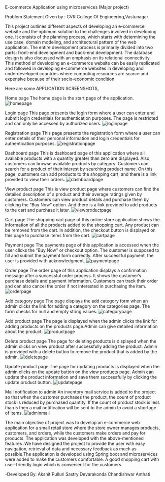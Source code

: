 E-commerce Application using microservices (Major project)

Problem Statement Given by : CVR College Of Engineering,Vastunagar

   This project outlines different aspects of developing an e-commerce website and the optimum solution to the challenges involved in developing one. It consists of the planning process, which starts with determining the use case, domain modeling, and architectural pattern of the web application. The entire development process is primarily divided into two parts: front-end development and back-end development. The database design is also discussed with an emphasis on its relational connectivity. This method of developing an e-commerce website can be easily replicated and followed in developing e-commerce websites in developing and underdeveloped countries where computing resources are scarce and expensive because of their socio-economic condition.

Here are some APPLICATION SCREENSHOTS,

Home page
The home page is the start page of the application.
![homepage](https://github.com/akshit-pulluri/ecommerce_application_springboot/blob/master/Home%20page.png)

Login page
This page presents the login form where a user can enter and submit login credentials for authentication purposes. The page is restricted and can only be accessed by authorized users. 
![loginpage](https://github.com/akshit-pulluri/ecommerce_application_springboot/blob/master/Login%20page.png)

Registration page
This page presents the registration form where a user can enter details of their personal information and login credentials for authentication purposes. 
![registrationpage](https://github.com/akshit-pulluri/ecommerce_application_springboot/blob/master/Register%20page.png)

Dashboard page
This is dashboard page of this application where all available products with a quantity greater than zero are displayed. Also, customers can browse available products by category. Customers can search for a product of their interest by searching product name. On this page, customers can add products to the shopping cart, and there is a link provided to view their orders.
![dashboardpage](https://github.com/akshit-pulluri/ecommerce_application_springboot/blob/master/Dashboard.png)

View product page
This is view product page where customers can find the detailed description of a product and their average ratings given by customers. Customers can view product details and purchase them by clicking the “Buy Now” option. And there is a link provided to add products to the cart and purchase it later.
![viewproductpage](https://github.com/akshit-pulluri/ecommerce_application_springboot/blob/master/Product%20page.png)

Cart page
The shopping cart page of this online store application shows the information of all the products added to the shopping cart. Any product can be removed from the cart. In addition, the checkout button is displayed on this page to purchase items from the cart.
![cartpage](https://github.com/akshit-pulluri/ecommerce_application_springboot/blob/master/Cart%20page.png)

Payment page
The payments page of this application is accessed when the user clicks the “Buy Now” or checkout option. The customer is supposed to fill and submit the payment form correctly. After successful payment, the user is provided with acknowledgment.
![paymentpage](https://github.com/akshit-pulluri/ecommerce_application_springboot/blob/master/Payment%20page.png)

Order page
The order page of this application displays a confirmation message after a successful order process. It shows the customer’s purchase details and payment information. Customers can track their order and can also cancel the order if not interested in purchasing the item.
![orderpage](https://github.com/akshit-pulluri/ecommerce_application_springboot/blob/master/Orders%20page.png)

Add category page
The page displays the add category form when an admin clicks the link for adding a category on the categories page. The form checks for null and empty string values.
![categorypage](https://github.com/akshit-pulluri/ecommerce_application_springboot/blob/master/Add%20category.png)

Add product page
The page is displayed when the admin clicks the link for adding products on the products page.Admin can give detailed information about the product.
![productpage](https://github.com/akshit-pulluri/ecommerce_application_springboot/blob/master/Add%20product.png)

Delete product page
The page for deleting products is displayed when the admin clicks on view product after successfully adding the product. Admin is provided with a delete button to remove the product that is added by the admin.
![deletepage](https://github.com/akshit-pulluri/ecommerce_application_springboot/blob/master/Delete%20Product.png)

Update product page
The page for updating products is displayed when the admin clicks on the update button on the view products page. Admin can update the product information and save them successfully by clicking the update product button.
![updatepage](https://github.com/akshit-pulluri/ecommerce_application_springboot/blob/master/Update%20product.png)

Mail notification to admin
An inventory mail service is added to the project so that when the customer purchases the product, the count of product stock is reduced by purchased quantity. If the count of product stock is less than 5 then a mail notification will be sent to the admin to avoid a shortage of items.
![adminmail](https://github.com/akshit-pulluri/ecommerce_application_springboot/blob/master/Mail%20notification.png)


The main objective of project was to develop an e-commerce web application for a small retail store where the store owner manages products, customers, and orders, while the customers make orders and pay for products. The application was developed with the above-mentioned features .We have designed the project to provide the user with easy navigation, retrieval of data and necessary feedback as much as possible.The application is developed using Spring boot and microservices were added to make the customers comfortable.
A good shopping cart with user-friendly logic which is convenient for the customers.

-Developed By:
  Akshit Pulluri
  Sastry Devarakonda
  Chandishwar Anthati

